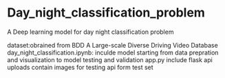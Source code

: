 # Day_night_classification_problem
A Deep learning model for day night classification problem

dataset:obrained from BDD A Large-scale Diverse Driving Video Database 
day_night_classification.ipynb: inculde model starting from data prepration and visualization to model testing and validation
app.py include flask api 
uploads contain images for testing api form test set
